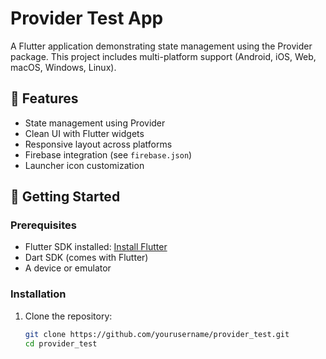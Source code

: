 # Provider Test App

A Flutter application demonstrating state management using the Provider package. This project includes multi-platform support (Android, iOS, Web, macOS, Windows, Linux).

## 🧠 Features

- State management using Provider
- Clean UI with Flutter widgets
- Responsive layout across platforms
- Firebase integration (see `firebase.json`)
- Launcher icon customization

## 🚀 Getting Started

### Prerequisites

- Flutter SDK installed: [Install Flutter](https://flutter.dev/docs/get-started/install)
- Dart SDK (comes with Flutter)
- A device or emulator

### Installation

1. Clone the repository:
   ```bash
   git clone https://github.com/yourusername/provider_test.git
   cd provider_test
